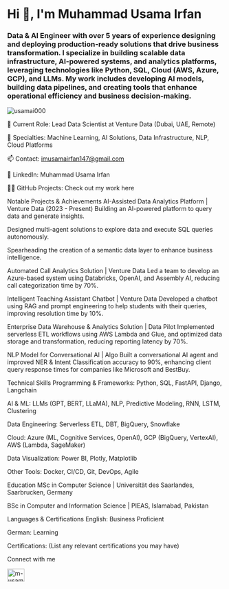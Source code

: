 <h1 align="left">Hi 👋, I'm Muhammad Usama Irfan</h1> <h3 align="left">Data & AI Engineer with over 5 years of experience designing and deploying production-ready solutions that drive business transformation. I specialize in building scalable data infrastructure, AI-powered systems, and analytics platforms, leveraging technologies like Python, SQL, Cloud (AWS, Azure, GCP), and LLMs. My work includes developing AI models, building data pipelines, and creating tools that enhance operational efficiency and business decision-making.</h3> <p align="left"> <img src="https://komarev.com/ghpvc/?username=usamai000&label=Profile%20views&color=0e75b6&style=flat" alt="usamai000" /> </p>
🔭 Current Role: Lead Data Scientist at Venture Data (Dubai, UAE, Remote)

💬 Specialties: Machine Learning, AI Solutions, Data Infrastructure, NLP, Cloud Platforms

📫 Contact: imusamairfan147@gmail.com

🔗 LinkedIn: Muhammad Usama Irfan

👨‍💻 GitHub Projects: Check out my work here

Notable Projects & Achievements
AI-Assisted Data Analytics Platform | Venture Data (2023 - Present)
Building an AI-powered platform to query data and generate insights.

Designed multi-agent solutions to explore data and execute SQL queries autonomously.

Spearheading the creation of a semantic data layer to enhance business intelligence.

Automated Call Analytics Solution | Venture Data
Led a team to develop an Azure-based system using Databricks, OpenAI, and Assembly AI, reducing call categorization time by 70%.

Intelligent Teaching Assistant Chatbot | Venture Data
Developed a chatbot using RAG and prompt engineering to help students with their queries, improving resolution time by 10%.

Enterprise Data Warehouse & Analytics Solution | Data Pilot
Implemented serverless ETL workflows using AWS Lambda and Glue, and optimized data storage and transformation, reducing reporting latency by 70%.

NLP Model for Conversational AI | Algo
Built a conversational AI agent and improved NER & Intent Classification accuracy to 90%, enhancing client query response times for companies like Microsoft and BestBuy.

Technical Skills
Programming & Frameworks: Python, SQL, FastAPI, Django, Langchain

AI & ML: LLMs (GPT, BERT, LLaMA), NLP, Predictive Modeling, RNN, LSTM, Clustering

Data Engineering: Serverless ETL, DBT, BigQuery, Snowflake

Cloud: Azure (ML, Cognitive Services, OpenAI), GCP (BigQuery, VertexAI), AWS (Lambda, SageMaker)

Data Visualization: Power BI, Plotly, Matplotlib

Other Tools: Docker, CI/CD, Git, DevOps, Agile

Education
MSc in Computer Science | Universität des Saarlandes, Saarbrucken, Germany

BSc in Computer and Information Science | PIEAS, Islamabad, Pakistan

Languages & Certifications
English: Business Proficient

German: Learning

Certifications: (List any relevant certifications you may have)

Connect with me
<p align="left"> <a href="https://linkedin.com/in/m-usama-irfan" target="blank"> <img align="center" src="https://raw.githubusercontent.com/rahuldkjain/github-profile-readme-generator/master/src/images/icons/Social/linked-in-alt.svg" alt="m-usama-irfan" height="30" width="40" /> </a> </p>
